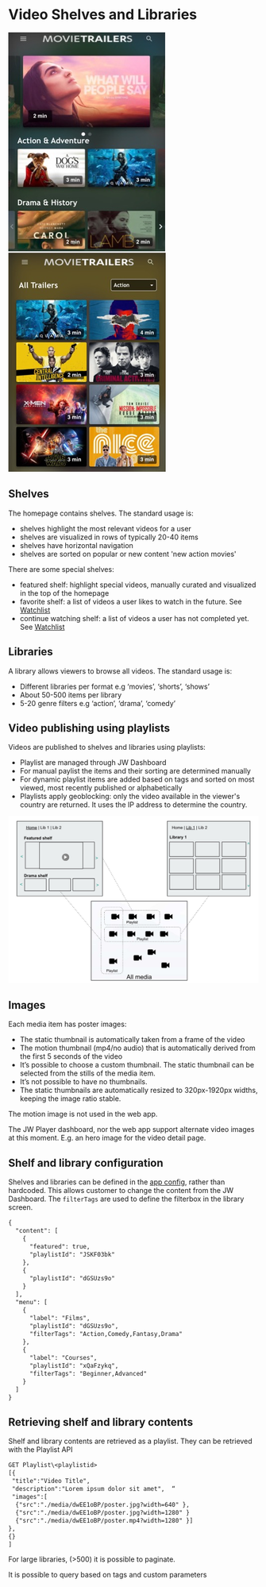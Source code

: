 # Video Shelves and Libraries

<img title="" src="./../_images/shelves.jpg" alt="Shelves" width="316"> <img src="./../_images/library.jpg" title="" alt="Libraries" width="317">

## Shelves

The homepage contains shelves. The standard usage is:

- shelves highlight the most relevant videos for a user
- shelves are visualized in rows of typically 20-40 items
- shelves have horizontal navigation
- shelves are sorted on popular or new content 'new action movies'

There are some special shelves:

- featured shelf: highlight special videos, manually curated and visualized in the top of the homepage
- favorite shelf: a list of videos a user likes to watch in the future. See [Watchlist](user-watchlists.md)
- continue watching shelf: a list of videos a user has not completed yet. See [Watchlist](user-watchlists.md)

## Libraries

A library allows viewers to browse all videos. The standard usage is:

- Different libraries per format e.g ‘movies’, ‘shorts’, ‘shows’
- About 50-500 items per library
- 5-20 genre filters e.g ‘action’, ‘drama’, ‘comedy’

## Video publishing using playlists

Videos are published to shelves and libraries using playlists:

- Playlist are managed through JW Dashboard
- For manual paylist the items and their sorting are determined manually
- For dynamic playlist items are added based on tags and sorted on most viewed, most recently published or alphabetically
- Playlists apply geoblocking: only the video available in the viewer's country are returned. It uses the IP address to determine the country.

<img src="./../_images/playlist-shelf-lib.jpg" title="" alt="Shelves" width="600">

## Images

Each media item has poster images:

- The static thumbnail is automatically taken from a frame of the video
- The motion thumbnail (mp4/no audio) that is automatically derived from the first 5 seconds of the video
- It’s possible to choose a custom thumbnail. The static thumbnail can be selected from the stills of the media item.
- It’s not possible to have no thumbnails.
- The static thumbnails are automatically resized to 320px-1920px widths, keeping the image ratio stable.

The motion image is not used in the web app.

The JW Player dashboard, nor the web app support alternate video images at this moment. E.g. an hero image for the video detail page.

## Shelf and library configuration

Shelves and libraries can be defined in the [app config](/docs/configuration.md), rather than hardcoded. This allows customer to change the content from the JW Dashboard. The `filterTags` are used to define the filterbox in the library screen.

```
{
  "content": [
    {
      "featured": true,
      "playlistId": "JSKF03bk"
    },
    {
      "playlistId": "dGSUzs9o"
    }
  ],
  "menu": [
    {
      "label": "Films",
      "playlistId": "dGSUzs9o",
      "filterTags": "Action,Comedy,Fantasy,Drama"
    },
    {
      "label": "Courses",
      "playlistId": "xQaFzykq",
      "filterTags": "Beginner,Advanced"
    }
  ]
}
```

## Retrieving shelf and library contents

Shelf and library contents are retrieved as a playlist. They can be retrieved with the Playlist API

```
GET Playlist\<playlistid>
[{
 "title":"Video Title",
 "description":"Lorem ipsum dolor sit amet",  “
 "images":[
  {"src":"./media/dwEE1oBP/poster.jpg?width=640" },
  {"src":"./media/dwEE1oBP/poster.jpg?width=1280" }
  {"src":"./media/dwEE1oBP/poster.mp4?width=1280" }]
},
{}
]
```

For large libraries, (>500) it is possible to paginate.

It is possible to query based on tags and custom parameters

